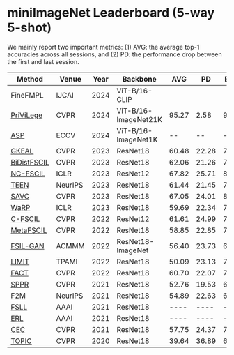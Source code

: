 # miniImageNet Leaderboard (5-way 5-shot)

We mainly report two important metrics: (1) AVG: the average top-1 accuracies across all sessions, and (2) PD: the performance drop between the first and last session. 

|Method|Venue|Year|Backbone|AVG|PD|Base|Last|Code|
|------|------|------|------|------|------|------|------|------|
FineFMPL|IJCAI|2024|ViT-B/16-CLIP| | | | | [Pytorch](https://github.com/PKU-ICST-MIPL/FineFMPL_IJCAI2024)
[PriViLege](https://openaccess.thecvf.com/content/CVPR2024/papers/Park_Pre-trained_Vision_and_Language_Transformers_Are_Few-Shot_Incremental_Learners_CVPR_2024_paper.pdf)|CVPR|2024|ViT-B/16-ImageNet21K|95.27|2.58|96.68|94.10|[Pytorch](https://github.com/KU-VGI/PriViLege)
[ASP](https://arxiv.org/pdf/2403.09857)|ECCV|2024|ViT-B/16-ImageNet1K|--|--|--|--|[Pytorch](https://github.com/DawnLIU35/FSCIL-ASP)
[GKEAL](https://openaccess.thecvf.com/content/CVPR2023/papers/Zhuang_GKEAL_Gaussian_Kernel_Embedded_Analytic_Learning_for_Few-Shot_Class_Incremental_CVPR_2023_paper.pdf)|CVPR|2023|ResNet18|60.48|22.28|73.59|51.31|[Pytorch](https://github.com/ZHUANGHP/Analytic-continual-learning)
[BiDistFSCIL](https://openaccess.thecvf.com/content/CVPR2023/papers/Zhao_Few-Shot_Class-Incremental_Learning_via_Class-Aware_Bilateral_Distillation_CVPR_2023_paper.pdf)|CVPR|2023|ResNet18|62.06|21.26|74.65|53.39|[Pytorch](https://github.com/LinglanZhao/BiDistFSCIL)
[NC-FSCIL](https://arxiv.org/pdf/2302.03004)|ICLR|2023|ResNet12|67.82|25.71|84.02|58.31|[Pytorch](https://github.com/NeuralCollapseApplications/FSCIL)
[TEEN](https://openreview.net/pdf?id=8NAxGDdf7H)|NeurIPS|2023|ResNet18|61.44|21.45|73.53|52.08|[Pytorch](https://github.com/wangkiw/TEEN)
[SAVC](https://openaccess.thecvf.com/content/CVPR2023/papers/Song_Learning_With_Fantasy_Semantic-Aware_Virtual_Contrastive_Constraint_for_Few-Shot_Class-Incremental_CVPR_2023_paper.pdf)|CVPR|2023|ResNet18|67.05|24.01|81.12|57.11|[Pytorch](https://github.com/zysong0113/SAVC)
[WaRP](https://openreview.net/pdf?id=kPLzOfPfA2l)|ICLR|2023|ResNet18|59.69|22.34|72.99|50.65|[Pytorch](https://github.com/EdwinKim3069/WaRP-CIFSL)
[C-FSCIL](https://arxiv.org/pdf/2203.16588)|CVPR|2022|ResNet12|61.61|24.99|76.40|51.41|[Pytorch](https://github.com/IBM/constrained-FSCIL)
[MetaFSCIL](https://openaccess.thecvf.com/content/CVPR2022/papers/Chi_MetaFSCIL_A_Meta-Learning_Approach_for_Few-Shot_Class_Incremental_Learning_CVPR_2022_paper.pdf)|CVPR|2022|ResNet18|58.85|22.85|72.04|49.19|Pytorch
[FSIL-GAN](https://dl.acm.org/doi/pdf/10.1145/3503161.3548160)|ACMMM|2022|ResNet18-ImageNet|56.40|23.73|69.87|46.14|Pytorch
[LIMIT](https://arxiv.org/pdf/2203.17030)|TPAMI|2022|ResNet18|50.09|23.13|72.32|49.49|[Pytorch](https://github.com/LAMDA-CL/TPAMI-Limit)
[FACT](https://openaccess.thecvf.com/content/CVPR2022/papers/Zhou_Forward_Compatible_Few-Shot_Class-Incremental_Learning_CVPR_2022_paper.pdf)|CVPR|2022|ResNet18|60.70|22.07|72.56|50.49|[Pytorch](https://github.com/LAMDA-CL/CVPR22-Fact)
[SPPR](https://openaccess.thecvf.com/content/CVPR2021/papers/Zhu_Self-Promoted_Prototype_Refinement_for_Few-Shot_Class-Incremental_Learning_CVPR_2021_paper.pdf)|CVPR|2021|ResNet18|52.76|19.53|61.45|41.92|[Pytorch](https://github.com/zhukaii/SPPR)
[F2M](https://openreview.net/pdf?id=ALvt7nXa2q)|NeurIPS|2021|ResNet18|54.89|22.63|67.28|44.65|[Pytorch](https://github.com/moukamisama/F2M)
[FSLL](https://arxiv.org/pdf/2103.00991)|AAAI|2021|ResNet18|----|----|----|----|Pytorch
[ERL](https://ojs.aaai.org/index.php/AAAI/article/view/16213)|AAAI|2021|ResNet18|----|----|----|----|Pytorch
[CEC](https://openaccess.thecvf.com/content/CVPR2021/papers/Zhang_Few-Shot_Incremental_Learning_With_Continually_Evolved_Classifiers_CVPR_2021_paper.pdf)|CVPR|2021|ResNet18|57.75|24.37|72.00|47.63|[Pytorch](https://github.com/icoz69/CEC-CVPR2021)|
|[TOPIC](https://openaccess.thecvf.com/content_CVPR_2020/papers/Tao_Few-Shot_Class-Incremental_Learning_CVPR_2020_paper.pdf)|CVPR|2020|ResNet18|39.64|36.89|61.31|24.42|[Pytorch](https://github.com/xyutao/fscil)|
